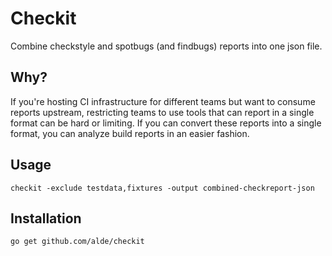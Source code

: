 # Checkit

Combine checkstyle and spotbugs (and findbugs) reports into one json file.

## Why?

If you're hosting CI infrastructure for different teams but want to consume reports upstream, restricting teams to use tools that can report in a single format can be hard or limiting.
If you can convert these reports into a single format, you can analyze build reports in an easier fashion.

## Usage

```
checkit -exclude testdata,fixtures -output combined-checkreport-json
```

## Installation

```
go get github.com/alde/checkit
```
